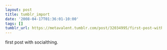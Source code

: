 ```yaml
---
layout: post
title: tumblr_import
date: '2008-04-17T01:36:01-10:00'
tags: []
tumblr_url: https://metavalent.tumblr.com/post/32034995/first-post-with-socialthing
---
```

first post with socialthing.

